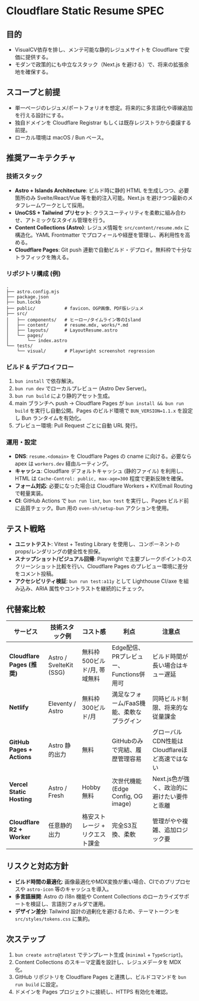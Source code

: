 # Cloudflare Static Resume SPEC

## 目的
- VisualCV依存を排し、メンテ可能な静的レジュメサイトを Cloudflare で安価に提供する。
- モダンで政策的にも中立なスタック（Next.js を避ける）で、将来の拡張余地を確保する。

## スコープと前提
- 単一ページのレジュメ/ポートフォリオを想定。将来的に多言語化や導線追加を行える設計にする。
- 独自ドメインを Cloudflare Registrar もしくは既存レジストラから委譲する前提。
- ローカル環境は macOS / Bun ベース。

## 推奨アーキテクチャ
### 技術スタック
- **Astro + Islands Architecture**: ビルド時に静的 HTML を生成しつつ、必要箇所のみ Svelte/React/Vue 等を動的注入可能。Next.js を避けつつ最新のメタフレームワークとして採用。
- **UnoCSS + Tailwind プリセット**: クラスユーティリティを柔軟に組み合わせ、アトミックなスタイル管理を行う。
- **Content Collections (Astro)**: レジュメ情報を `src/content/resume.mdx` に構造化。YAML Frontmatter でプロフィールや経歴を管理し、再利用性を高める。
- **Cloudflare Pages**: Git push 連動で自動ビルド・デプロイ。無料枠で十分なトラフィックを賄える。

### リポジトリ構成 (例)
```
.
├── astro.config.mjs
├── package.json
├── bun.lockb
├── public/           # favicon、OGP画像、PDF版レジュメ
├── src/
│   ├── components/   # ヒーロー/タイムライン等のIsland
│   ├── content/      # resume.mdx, works/*.md
│   ├── layouts/      # LayoutResume.astro
│   └── pages/
│       └── index.astro
└── tests/
    └── visual/       # Playwright screenshot regression
```

### ビルド & デプロイフロー
1. `bun install` で依存解決。
2. `bun run dev` でローカルプレビュー (Astro Dev Server)。
3. `bun run build` により静的アセット生成。
4. main ブランチへ push → Cloudflare Pages が `bun install && bun run build` を実行し自動公開。Pages のビルド環境で `BUN_VERSION=1.1.x` を設定し Bun ランタイムを有効化。
5. プレビュー環境: Pull Request ごとに自動 URL 発行。

### 運用・設定
- **DNS**: `resume.<domain>` を Cloudflare Pages の cname に向ける。必要なら apex は `workers.dev` 経由ルーティング。
- **キャッシュ**: Cloudflare デフォルトキャッシュ (静的ファイル) を利用し、HTML は `Cache-Control: public, max-age=300` 程度で更新反映を確保。
- **フォーム対応**: 必要になった場合は Cloudflare Workers + KV/Email Routing で軽量実装。
- **CI**: GitHub Actions で `bun run lint`, `bun test` を実行し、Pages ビルド前に品質チェック。Bun 用の `oven-sh/setup-bun` アクションを使用。

## テスト戦略
- **ユニットテスト**: Vitest + Testing Library を使用し、コンポーネントの props/レンダリングの健全性を担保。
- **スナップショット/ビジュアル回帰**: Playwright で主要ブレークポイントのスクリーンショット比較を行い、Cloudflare Pages のプレビュー環境に差分をコメント投稿。
- **アクセシビリティ検証**: `bun run test:a11y` として Lighthouse CI/axe を組み込み、ARIA 属性やコントラストを継続的にチェック。

## 代替案比較
| サービス | 技術スタック例 | コスト感 | 利点 | 注意点 |
|----------|----------------|----------|------|--------|
| **Cloudflare Pages (推奨)** | Astro / SvelteKit (SSG) | 無料枠 500ビルド/月, 帯域無料 | Edge配信、PRプレビュー、Functions併用可 | ビルド時間が長い場合はキュー遅延 |
| **Netlify** | Eleventy / Astro | 無料枠 300ビルド/月 | 満足なフォーム/FaaS機能、柔軟なプラグイン | 同時ビルド制限、将来的な従量課金 |
| **GitHub Pages + Actions** | Astro 静的出力 | 無料 | GitHubのみで完結、履歴管理容易 | グローバルCDN性能はCloudflareほど高速ではない |
| **Vercel Static Hosting** | Astro / Fresh | Hobby無料 | 次世代機能 (Edge Config, OG image) | Next.js色が強く、政治的に避けたい要件と乖離 |
| **Cloudflare R2 + Worker** | 任意静的出力 | 格安ストレージ + リクエスト課金 | 完全S3互換、柔軟 | 管理がやや複雑、追加ロジック要 |


## リスクと対応方針
- **ビルド時間の最適化**: 画像最適化やMDX変換が重い場合、CIでのプリプロセスや `astro-icon` 等のキャッシュを導入。
- **多言語展開**: Astro の i18n 機能や Content Collections のローカライズサポートを検証し、言語別フォルダで運用。
- **デザイン差分**: Tailwind 設計の過剰化を避けるため、テーマトークンを `src/styles/tokens.css` に集約。

## 次ステップ
1. `bun create astro@latest` でテンプレート生成 (`minimal` + `TypeScript`)。
2. Content Collections のスキーマ定義を設計し、レジュメデータを MDX 化。
3. GitHub リポジトリを Cloudflare Pages と連携し、ビルドコマンドを `bun run build` に設定。
4. ドメインを Pages プロジェクトに接続し、HTTPS 有効化を確認。
